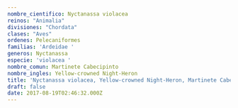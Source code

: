 ```yaml
---
nombre_cientifico: Nyctanassa violacea
reinos: "Animalia"
divisiones: "Chordata"
clases: "Aves"
ordenes: Pelecaniformes
familias: 'Ardeidae '
generos: Nyctanassa
especie: 'violacea '
nombre_comun: Martinete Cabecipinto
nombre_ingles: Yellow-crowned Night-Heron
title: 'Nyctanassa violacea, Yellow-crowned Night-Heron, Martinete Cabecipinto'
draft: false
date: 2017-08-19T02:46:32.000Z
---
```


